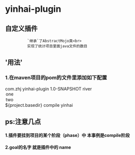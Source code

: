 # yinhai-plugin
## 自定义插件
              `继承`了AbstractMojo类<br>
              实现了统计项目里面java文件的数目


## '用法'
### 1.在maven项目的pom的文件里添加如下配置
<build>
       <plugins>
           <plugin>
               <groupId>com.zhj</groupId>
               <artifactId>yinhai-plugin</artifactId>
               <version>1.0-SNAPSHOT</version>
               <configuration>
                   <msg>river</msg>
                   <options>
                       <option>one</option>
                       <option>two</option>
                   </options>
                   <args>${project.basedir}</args>
               </configuration>
               <executions>
                   <execution>
                       <phase>compile</phase>  
                       <goals>
                           <goal>yinhai</goal>
                       </goals>
                   </execution>
               </executions>
           </plugin>
       </plugins>
    </build>


## ps:注意几点 
#### 1.插件要挂到项目的某个阶段（phase）中 本事例是compile阶段
#### 2.goal的名字 就是插件中的 name

